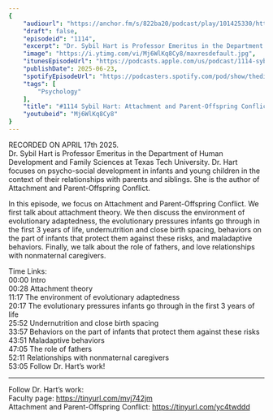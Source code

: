```yaml
---
{
	"audiourl": "https://anchor.fm/s/822ba20/podcast/play/101425330/https%3A%2F%2Fd3ctxlq1ktw2nl.cloudfront.net%2Fstaging%2F2025-3-17%2F3cb27ae1-5c0b-9499-38a1-ac0bb8f0f9bf.m4a",
	"draft": false,
	"episodeid": "1114",
	"excerpt": "Dr. Sybil Hart is Professor Emeritus in the Department of Human Development and Family Sciences at Texas Tech University. Dr. Hart focuses on psycho-social development in infants and young children in the context of their relationships with parents and siblings. She is the author of Attachment and Parent-Offspring Conflict.",
	"image": "https://i.ytimg.com/vi/Mj6WlKq8Cy8/maxresdefault.jpg",
	"itunesEpisodeUrl": "https://podcasts.apple.com/us/podcast/1114-sybil-hart-attachment-and-parent-offspring-conflict/id1451347236?i=1000714230124&uo=4",
	"publishDate": 2025-06-23,
	"spotifyEpisodeUrl": "https://podcasters.spotify.com/pod/show/thedissenter/episodes/1114-Sybil-Hart-Attachment-and-Parent-Offspring-Conflict-e31loni",
	"tags": [
		"Psychology"
	],
	"title": "#1114 Sybil Hart: Attachment and Parent-Offspring Conflict",
	"youtubeid": "Mj6WlKq8Cy8"
}
---
```

RECORDED ON APRIL 17th 2025.  
Dr. Sybil Hart is Professor Emeritus in the Department of Human Development and Family Sciences at Texas Tech University. Dr. Hart focuses on psycho-social development in infants and young children in the context of their relationships with parents and siblings. She is the author of Attachment and Parent-Offspring Conflict.

In this episode, we focus on Attachment and Parent-Offspring Conflict. We first talk about attachment theory. We then discuss the environment of evolutionary adaptedness, the evolutionary pressures infants go through in the first 3 years of life, undernutrition and close birth spacing, behaviors on the part of infants that protect them against these risks, and maladaptive behaviors. Finally, we talk about the role of fathers, and love relationships with nonmaternal caregivers.

Time Links:  
<time>00:00</time> Intro  
<time>00:28</time> Attachment theory  
<time>11:17</time> The environment of evolutionary adaptedness  
<time>20:17</time> The evolutionary pressures infants go through in the first 3 years of life  
<time>25:52</time> Undernutrition and close birth spacing  
<time>33:57</time> Behaviors on the part of infants that protect them against these risks  
<time>43:51</time> Maladaptive behaviors  
<time>47:05</time> The role of fathers  
<time>52:11</time> Relationships with nonmaternal caregivers  
<time>53:05</time> Follow Dr. Hart’s work!

---

Follow Dr. Hart’s work:  
Faculty page: https://tinyurl.com/mvj742jm  
Attachment and Parent-Offspring Conflict: https://tinyurl.com/yc4twddd
